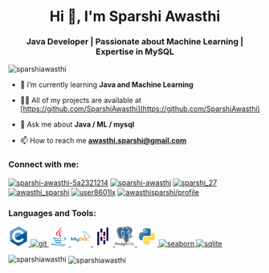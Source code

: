 <h1 align="center">Hi 👋, I'm Sparshi Awasthi</h1>
<h3 align="center">Java Developer | Passionate about Machine Learning | Expertise in MySQL</h3>

<p align="left"> <img src="https://komarev.com/ghpvc/?username=sparshiawasthi&label=Profile%20views&color=0e75b6&style=flat" alt="sparshiawasthi" /> </p>

- 🌱 I’m currently learning **Java and Machine Learning**

- 👨‍💻 All of my projects are available at [https://github.com/SparshiAwasthi](https://github.com/SparshiAwasthi)

- 💬 Ask me about **Java / ML / mysql**

- 📫 How to reach me **awasthi.sparshi@gmail.com**

<h3 align="left">Connect with me:</h3>
<p align="left">
<a href="https://linkedin.com/in/sparshi-awasthi-5a2321214" target="blank"><img align="center" src="https://raw.githubusercontent.com/rahuldkjain/github-profile-readme-generator/master/src/images/icons/Social/linked-in-alt.svg" alt="sparshi-awasthi-5a2321214" height="30" width="40" /></a>
<a href="https://stackoverflow.com/users/sparshi-awasthi" target="blank"><img align="center" src="https://raw.githubusercontent.com/rahuldkjain/github-profile-readme-generator/master/src/images/icons/Social/stack-overflow.svg" alt="sparshi-awasthi" height="30" width="40" /></a>
<a href="https://www.codechef.com/users/sparshi_27" target="blank"><img align="center" src="https://cdn.jsdelivr.net/npm/simple-icons@3.1.0/icons/codechef.svg" alt="sparshi_27" height="30" width="40" /></a>
<a href="https://www.hackerrank.com/awasthi_sparshi" target="blank"><img align="center" src="https://raw.githubusercontent.com/rahuldkjain/github-profile-readme-generator/master/src/images/icons/Social/hackerrank.svg" alt="awasthi_sparshi" height="30" width="40" /></a>
<a href="https://www.leetcode.com/user8601lx" target="blank"><img align="center" src="https://raw.githubusercontent.com/rahuldkjain/github-profile-readme-generator/master/src/images/icons/Social/leet-code.svg" alt="user8601lx" height="30" width="40" /></a>
<a href="https://auth.geeksforgeeks.org/user/awasthisparshi/profile" target="blank"><img align="center" src="https://raw.githubusercontent.com/rahuldkjain/github-profile-readme-generator/master/src/images/icons/Social/geeks-for-geeks.svg" alt="awasthisparshi/profile" height="30" width="40" /></a>
</p>

<h3 align="left">Languages and Tools:</h3>
<p align="left"> <a href="https://www.cprogramming.com/" target="_blank" rel="noreferrer"> <img src="https://raw.githubusercontent.com/devicons/devicon/master/icons/c/c-original.svg" alt="c" width="40" height="40"/> </a> <a href="https://git-scm.com/" target="_blank" rel="noreferrer"> <img src="https://www.vectorlogo.zone/logos/git-scm/git-scm-icon.svg" alt="git" width="40" height="40"/> </a> <a href="https://www.java.com" target="_blank" rel="noreferrer"> <img src="https://raw.githubusercontent.com/devicons/devicon/master/icons/java/java-original.svg" alt="java" width="40" height="40"/> </a> <a href="https://www.mysql.com/" target="_blank" rel="noreferrer"> <img src="https://raw.githubusercontent.com/devicons/devicon/master/icons/mysql/mysql-original-wordmark.svg" alt="mysql" width="40" height="40"/> </a> <a href="https://pandas.pydata.org/" target="_blank" rel="noreferrer"> <img src="https://raw.githubusercontent.com/devicons/devicon/2ae2a900d2f041da66e950e4d48052658d850630/icons/pandas/pandas-original.svg" alt="pandas" width="40" height="40"/> </a> <a href="https://www.postgresql.org" target="_blank" rel="noreferrer"> <img src="https://raw.githubusercontent.com/devicons/devicon/master/icons/postgresql/postgresql-original-wordmark.svg" alt="postgresql" width="40" height="40"/> </a> <a href="https://www.python.org" target="_blank" rel="noreferrer"> <img src="https://raw.githubusercontent.com/devicons/devicon/master/icons/python/python-original.svg" alt="python" width="40" height="40"/> </a> <a href="https://seaborn.pydata.org/" target="_blank" rel="noreferrer"> <img src="https://seaborn.pydata.org/_images/logo-mark-lightbg.svg" alt="seaborn" width="40" height="40"/> </a> <a href="https://www.sqlite.org/" target="_blank" rel="noreferrer"> <img src="https://www.vectorlogo.zone/logos/sqlite/sqlite-icon.svg" alt="sqlite" width="40" height="40"/> </a> </p>

<p><img align="left" src="https://github-readme-stats.vercel.app/api/top-langs?username=sparshiawasthi&show_icons=true&locale=en&layout=compact" alt="sparshiawasthi" /></p>

<p>&nbsp;<img align="center" src="https://github-readme-stats.vercel.app/api?username=sparshiawasthi&show_icons=true&locale=en" alt="sparshiawasthi" /></p>


